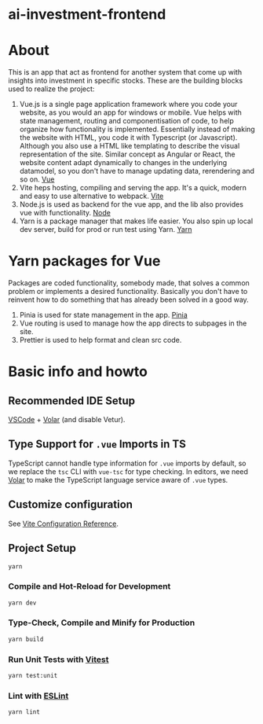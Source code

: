 # ai-investment-frontend

# About
This is an app that act as frontend for another system that come up with insights into investment in specific stocks.
These are the building blocks used to realize the project:
1. Vue.js is a single page application framework where you code your website, as you would an app for windows or mobile. Vue helps with state management, routing and componentisation of code, to help organize how functionality is implemented. Essentially instead of making the website with HTML, you code it with Typescript (or Javascript). Although you also use a HTML like templating to describe the visual representation of the site. Similar concept as Angular or React, the website content adapt dynamically to changes in the underlying datamodel, so you don't have to manage updating data, rerendering and so on. [Vue](https://vuejs.org/)
1. Vite heps hosting, compiling and serving the app. It's a quick, modern and easy to use alternative to webpack. [Vite](https://vite.dev/)
1. Node.js is used as backend for the vue app, and the lib also provides vue with functionality. [Node](https://nodejs.org/en)
1. Yarn is a package manager that makes life easier. You also spin up local dev server, build for prod or run test using Yarn. [Yarn](https://yarnpkg.com/)

# Yarn packages for Vue
Packages are coded functionality, somebody made, that solves a common problem or implements a desired functionality. Basically you don't have to reinvent how to do something that has already been solved in a good way.
1. Pinia is used for state management in the app. [Pinia](https://pinia.vuejs.org/)
1. Vue routing is used to manage how the app directs to subpages in the site.
1. Prettier is used to help format and clean src code.

# Basic info and howto

## Recommended IDE Setup

[VSCode](https://code.visualstudio.com/) + [Volar](https://marketplace.visualstudio.com/items?itemName=Vue.volar) (and disable Vetur).

## Type Support for `.vue` Imports in TS

TypeScript cannot handle type information for `.vue` imports by default, so we replace the `tsc` CLI with `vue-tsc` for type checking. In editors, we need [Volar](https://marketplace.visualstudio.com/items?itemName=Vue.volar) to make the TypeScript language service aware of `.vue` types.

## Customize configuration

See [Vite Configuration Reference](https://vite.dev/config/).

## Project Setup

```sh
yarn
```

### Compile and Hot-Reload for Development

```sh
yarn dev
```

### Type-Check, Compile and Minify for Production

```sh
yarn build
```

### Run Unit Tests with [Vitest](https://vitest.dev/)

```sh
yarn test:unit
```

### Lint with [ESLint](https://eslint.org/)

```sh
yarn lint
```
